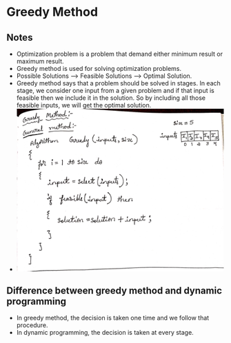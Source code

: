 # Greedy Method

## Notes

- Optimization problem is a problem that demand either minimum result or maximum result.
- Greedy method is used for solving optimization problems.
- Possible Solutions --> Feasible Solutions --> Optimal Solution.
- Greedy method says that a problem should be solved in stages. In each stage, we consider one input from a given problem and if that input is feasible then we include it in the solution. So by including all those feasible inputs, we will get the optimal solution.
- ![greedy_method](/media/greedy_method.png)

## Difference between greedy method and dynamic programming

- In greedy method, the decision is taken one time and we follow that procedure.
- In dynamic programming, the decision is taken at every stage.
